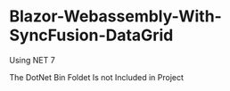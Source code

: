 # Blazor-Webassembly-With-SyncFusion-DataGrid

Using NET 7

The DotNet Bin Foldet Is not Included in Project
